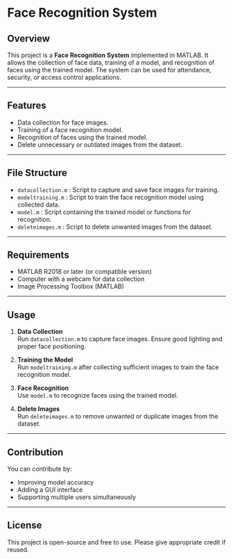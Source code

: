 # Face Recognition System

## Overview
This project is a **Face Recognition System** implemented in MATLAB. It allows the collection of face data, training of a model, and recognition of faces using the trained model. The system can be used for attendance, security, or access control applications.

---

## Features
- Data collection for face images.
- Training of a face recognition model.
- Recognition of faces using the trained model.
- Delete unnecessary or outdated images from the dataset.

---

## File Structure
- `datacollection.m` : Script to capture and save face images for training.
- `modeltraining.m` : Script to train the face recognition model using collected data.
- `model.m` : Script containing the trained model or functions for recognition.
- `deleteimages.m` : Script to delete unwanted images from the dataset.

---

## Requirements
- MATLAB R2018 or later (or compatible version)
- Computer with a webcam for data collection
- Image Processing Toolbox (MATLAB)

---

## Usage
1. **Data Collection**  
   Run `datacollection.m` to capture face images. Ensure good lighting and proper face positioning.  

2. **Training the Model**  
   Run `modeltraining.m` after collecting sufficient images to train the face recognition model.  

3. **Face Recognition**  
   Use `model.m` to recognize faces using the trained model.  

4. **Delete Images**  
   Run `deleteimages.m` to remove unwanted or duplicate images from the dataset.

---

## Contribution
You can contribute by:
- Improving model accuracy
- Adding a GUI interface
- Supporting multiple users simultaneously

---

## License
This project is open-source and free to use. Please give appropriate credit if reused.
